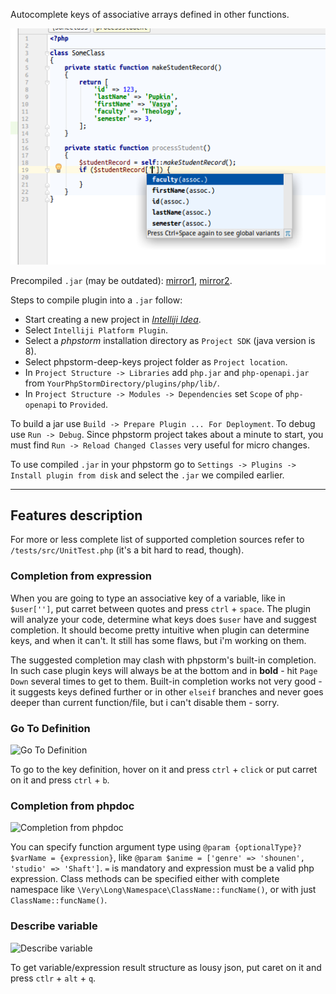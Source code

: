 Autocomplete keys of associative arrays defined in other functions.

![alt tag](/imgs/screenshot.png)

Precompiled `.jar` (may be outdated): [mirror1](http://midiana.lv/Dropbox/web/phpstorm-deep-keys.jar), [mirror2](https://www.dropbox.com/s/5x984zqxw1u32fl/phpstorm-deep-keys.jar?dl=0).

Steps to compile plugin into a `.jar` follow:
- Start creating a new project in _[Intelliji Idea](https://www.jetbrains.com/idea/)_.
- Select `Intelliji Platform Plugin`.
- Select a _phpstorm_ installation directory as `Project SDK` (java version is 8).
- Select phpstorm-deep-keys project folder as `Project location`.
- In `Project Structure -> Libraries` add `php.jar` and `php-openapi.jar` from `YourPhpStormDirectory/plugins/php/lib/`.
- In `Project Structure -> Modules -> Dependencies` set `Scope` of `php-openapi` to `Provided`.

To build a jar use `Build -> Prepare Plugin ... For Deployment`. To debug use `Run -> Debug`. Since phpstorm project takes about a minute to start, you must find `Run -> Reload Changed Classes` very useful for micro changes.

To use compiled `.jar` in your phpstorm go to `Settings -> Plugins -> Install plugin from disk` and select the `.jar` we compiled earlier.

<hr/>

## Features description
For more or less complete list of supported completion sources refer to `/tests/src/UnitTest.php` (it's a bit hard to read, though).

### Completion from expression
When you are going to type an associative key of a variable, like in `$user['']`, put carret between quotes and press `ctrl` + `space`. The plugin will analyze your code, determine what keys does `$user` have and suggest completion. It should become pretty intuitive when plugin can determine keys, and when it can't. It still has some flaws, but i'm working on them.

The suggested completion may clash with phpstorm's built-in completion. In such case plugin keys will always be at the bottom and in **bold** - hit `Page Down` several times to get to them. Built-in completion works not very good - it suggests keys defined further or in other `elseif` branches and never goes deeper than current function/file, but i can't disable them - sorry. 

### Go To Definition
![Go To Definition](https://cloud.githubusercontent.com/assets/5202330/26428215/284b1988-40e9-11e7-9a44-746145c5393f.png)

To go to the key definition, hover on it and press `ctrl` + `click` or put carret on it and press `ctrl` + `b`.

### Completion from phpdoc
![Completion from phpdoc](https://cloud.githubusercontent.com/assets/5202330/26426602/0f72f554-40e2-11e7-8873-30b873310746.png)

You can specify function argument type using `@param {optionalType}? $varName = {expression}`, like `@param $anime = ['genre' => 'shounen', 'studio' => 'Shaft']`. `=` is mandatory and expression must be a valid php expression. Class methods can be specified either with complete namespace like `\Very\Long\Namespace\ClassName::funcName()`, or with just `ClassName::funcName()`.

### Describe variable
![Describe variable](https://cloud.githubusercontent.com/assets/5202330/26427776/ee6d4e54-40e6-11e7-83d5-81a1687a0d7a.png)

To get variable/expression result structure as lousy json, put caret on it and press `ctlr` + `alt` + `q`.
